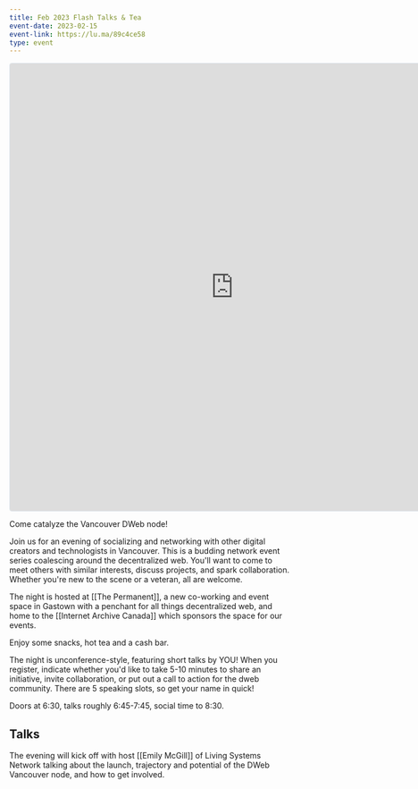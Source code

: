 ```yaml
---
title: Feb 2023 Flash Talks & Tea
event-date: 2023-02-15
event-link: https://lu.ma/89c4ce58
type: event
---
```


<iframe
  src="https://lu.ma/embed-checkout/evt-BwFDxi3MEnabDpE"
  width="800"
  height="800"
  frameborder="0"
  style="border: 1px solid #bfcbda88; border-radius: 4px;"
  allowfullscreen=""
  aria-hidden="false"
  tabindex="0"
></iframe>

​Come catalyze the Vancouver DWeb node!

Join us for an evening of socializing and networking with other digital creators and technologists in Vancouver. This is a budding network event series coalescing around the decentralized web. You'll want to come to meet others with similar interests, discuss projects, and spark collaboration. Whether you're new to the scene or a veteran, all are welcome.

​The night is hosted at [[The Permanent]], a new co-working and event space in Gastown with a penchant for all things decentralized web, and home to the [[Internet Archive Canada]] which sponsors the space for our events.

Enjoy some snacks, hot tea and a cash bar.

​The night is unconference-style, featuring short talks by YOU! When you register, indicate whether you'd like to take 5-10 minutes to share an initiative, invite collaboration, or put out a call to action for the dweb community. There are 5 speaking slots, so get your name in quick!

​Doors at 6:30, talks roughly 6:45-7:45, social time to 8:30.

## Talks

​The evening will kick off with host [[Emily McGill]] of Living Systems Network talking about the launch, trajectory and potential of the DWeb Vancouver node, and how to get involved.